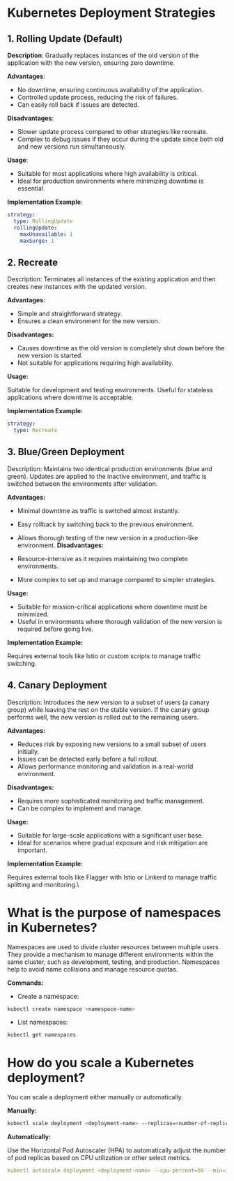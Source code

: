 # Kubernetes Deployment Strategies

## 1. Rolling Update (Default)

**Description**: Gradually replaces instances of the old version of the application with the new version, ensuring zero downtime.

**Advantages**:
- No downtime, ensuring continuous availability of the application.
- Controlled update process, reducing the risk of failures.
- Can easily roll back if issues are detected.

**Disadvantages**:
- Slower update process compared to other strategies like recreate.
- Complex to debug issues if they occur during the update since both old and new versions run simultaneously.

**Usage**:
- Suitable for most applications where high availability is critical.
- Ideal for production environments where minimizing downtime is essential.

**Implementation Example**:
```yaml
strategy:
  type: RollingUpdate
  rollingUpdate:
    maxUnavailable: 1
    maxSurge: 1
```

## 2. Recreate

Description: Terminates all instances of the existing application and then creates new instances with the updated version.

**Advantages:**

* Simple and straightforward strategy.
* Ensures a clean environment for the new version.

**Disadvantages:**

* Causes downtime as the old version is completely shut down before the new version is started.
* Not suitable for applications requiring high availability.

**Usage:**

Suitable for development and testing environments.
Useful for stateless applications where downtime is acceptable.

**Implementation Example:**

```yml
strategy:
  type: Recreate
```

## 3. Blue/Green Deployment
Description: Maintains two identical production environments (blue and green). Updates are applied to the inactive environment, and traffic is switched between the environments after validation.

**Advantages:**

* Minimal downtime as traffic is switched almost instantly.
* Easy rollback by switching back to the previous environment.
* Allows thorough testing of the new version in a production-like environment.
**Disadvantages:**

* Resource-intensive as it requires maintaining two complete environments.
* More complex to set up and manage compared to simpler strategies.

**Usage:**

* Suitable for mission-critical applications where downtime must be minimized.
* Useful in environments where thorough validation of the new version is required before going live.

**Implementation Example:**

Requires external tools like Istio or custom scripts to manage traffic switching.

## 4. Canary Deployment

Description: Introduces the new version to a subset of users (a canary group) while leaving the rest on the stable version. If the canary group performs well, the new version is rolled out to the remaining users.

**Advantages:**

* Reduces risk by exposing new versions to a small subset of users initially.
* Issues can be detected early before a full rollout.
* Allows performance monitoring and validation in a real-world environment.

**Disadvantages:**

* Requires more sophisticated monitoring and traffic management.
* Can be complex to implement and manage.

**Usage:**

* Suitable for large-scale applications with a significant user base.
* Ideal for scenarios where gradual exposure and risk mitigation are important.

**Implementation Example:**

Requires external tools like Flagger with Istio or Linkerd to manage traffic splitting and monitoring.\


# What is the purpose of namespaces in Kubernetes?
Namespaces are used to divide cluster resources between multiple users. They provide a mechanism to manage different environments within the same cluster, such as development, testing, and production. Namespaces help to avoid name collisions and manage resource quotas.

**Commands:**

* Create a namespace:

```sh
kubectl create namespace <namespace-name>
```

* List namespaces:

```sh
kubectl get namespaces
```

# How do you scale a Kubernetes deployment?
You can scale a deployment either manually or automatically.

**Manually:**

```sh
kubectl scale deployment <deployment-name> --replicas=<number-of-replicas>
```

**Automatically:**

Use the Horizontal Pod Autoscaler (HPA) to automatically adjust the number of pod replicas based on CPU utilization or other select metrics.

```yml
kubectl autoscale deployment <deployment-name> --cpu-percent=50 --min=1 --max=10
```